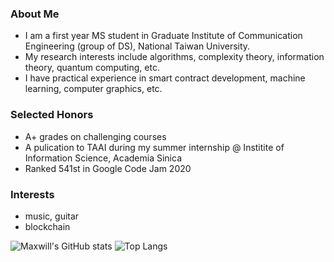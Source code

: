 ### About Me
- I am a first year MS student in Graduate Institute of Communication Engineering (group of DS), National Taiwan University.
- My research interests include algorithms, complexity theory, information theory, quantum computing, etc.
- I have practical experience in smart contract development, machine learning, computer graphics, etc.

### Selected Honors
- A+ grades on challenging courses
- A pulication to TAAI during my summer internship @ Institite of Information Science, Academia Sinica
- Ranked 541st in Google Code Jam 2020

### Interests
- music, guitar
- blockchain

![Maxwill's GitHub stats](https://github-readme-stats.vercel.app/api?username=eazyreal&show_icons=true&theme=dark&include_all_commits=true)
![Top Langs](https://github-readme-stats.vercel.app/api/top-langs/?username=eazyreal&show_icons=true&theme=dark)
